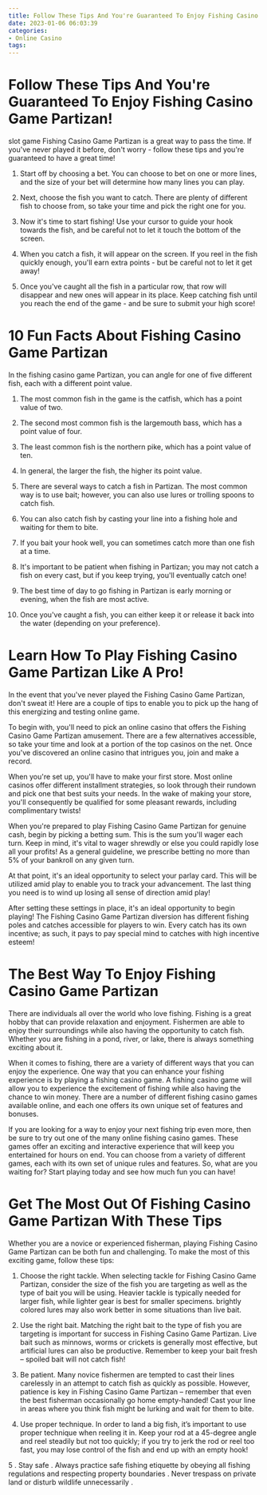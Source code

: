 ```yaml
---
title: Follow These Tips And You're Guaranteed To Enjoy Fishing Casino Game Partizan!
date: 2023-01-06 06:03:39
categories:
- Online Casino
tags:
---
```



#  Follow These Tips And You're Guaranteed To Enjoy Fishing Casino Game Partizan!

slot game Fishing Casino Game Partizan is a great way to pass the time. If you've never played it before, don't worry - follow these tips and you're guaranteed to have a great time!

1. Start off by choosing a bet. You can choose to bet on one or more lines, and the size of your bet will determine how many lines you can play.

2. Next, choose the fish you want to catch. There are plenty of different fish to choose from, so take your time and pick the right one for you.

3. Now it's time to start fishing! Use your cursor to guide your hook towards the fish, and be careful not to let it touch the bottom of the screen.

4. When you catch a fish, it will appear on the screen. If you reel in the fish quickly enough, you'll earn extra points - but be careful not to let it get away!

5. Once you've caught all the fish in a particular row, that row will disappear and new ones will appear in its place. Keep catching fish until you reach the end of the game - and be sure to submit your high score!

#  10 Fun Facts About Fishing Casino Game Partizan

In the fishing casino game Partizan, you can angle for one of five different fish, each with a different point value. 

1. The most common fish in the game is the catfish, which has a point value of two.

2. The second most common fish is the largemouth bass, which has a point value of four.

3. The least common fish is the northern pike, which has a point value of ten.

4. In general, the larger the fish, the higher its point value.

5. There are several ways to catch a fish in Partizan. The most common way is to use bait; however, you can also use lures or trolling spoons to catch fish.

6. You can also catch fish by casting your line into a fishing hole and waiting for them to bite.

7. If you bait your hook well, you can sometimes catch more than one fish at a time.

8. It's important to be patient when fishing in Partizan; you may not catch a fish on every cast, but if you keep trying, you'll eventually catch one!

9. The best time of day to go fishing in Partizan is early morning or evening, when the fish are most active.

10. Once you've caught a fish, you can either keep it or release it back into the water (depending on your preference).

#  Learn How To Play Fishing Casino Game Partizan Like A Pro!

In the event that you've never played the Fishing Casino Game Partizan, don't sweat it! Here are a couple of tips to enable you to pick up the hang of this energizing and testing online game.

To begin with, you'll need to pick an online casino that offers the Fishing Casino Game Partizan amusement. There are a few alternatives accessible, so take your time and look at a portion of the top casinos on the net. Once you've discovered an online casino that intrigues you, join and make a record.

When you're set up, you'll have to make your first store. Most online casinos offer different installment strategies, so look through their rundown and pick one that best suits your needs. In the wake of making your store, you'll consequently be qualified for some pleasant rewards, including complimentary twists!

When you're prepared to play Fishing Casino Game Partizan for genuine cash, begin by picking a betting sum. This is the sum you'll wager each turn. Keep in mind, it's vital to wager shrewdly or else you could rapidly lose all your profits! As a general guideline, we prescribe betting no more than 5% of your bankroll on any given turn.

At that point, it's an ideal opportunity to select your parlay card. This will be utilized amid play to enable you to track your advancement. The last thing you need is to wind up losing all sense of direction amid play!

After setting these settings in place, it's an ideal opportunity to begin playing! The Fishing Casino Game Partizan diversion has different fishing poles and catches accessible for players to win. Every catch has its own incentive; as such, it pays to pay special mind to catches with high incentive esteem!

#  The Best Way To Enjoy Fishing Casino Game Partizan

There are individuals all over the world who love fishing. Fishing is a great hobby that can provide relaxation and enjoyment. Fishermen are able to enjoy their surroundings while also having the opportunity to catch fish. Whether you are fishing in a pond, river, or lake, there is always something exciting about it.

When it comes to fishing, there are a variety of different ways that you can enjoy the experience. One way that you can enhance your fishing experience is by playing a fishing casino game. A fishing casino game will allow you to experience the excitement of fishing while also having the chance to win money. There are a number of different fishing casino games available online, and each one offers its own unique set of features and bonuses.

If you are looking for a way to enjoy your next fishing trip even more, then be sure to try out one of the many online fishing casino games. These games offer an exciting and interactive experience that will keep you entertained for hours on end. You can choose from a variety of different games, each with its own set of unique rules and features. So, what are you waiting for? Start playing today and see how much fun you can have!

#  Get The Most Out Of Fishing Casino Game Partizan With These Tips

Whether you are a novice or experienced fisherman, playing Fishing Casino Game Partizan can be both fun and challenging. To make the most of this exciting game, follow these tips:

1. Choose the right tackle. When selecting tackle for Fishing Casino Game Partizan, consider the size of the fish you are targeting as well as the type of bait you will be using. Heavier tackle is typically needed for larger fish, while lighter gear is best for smaller specimens. brightly colored lures may also work better in some situations than live bait.

2. Use the right bait. Matching the right bait to the type of fish you are targeting is important for success in Fishing Casino Game Partizan. Live bait such as minnows, worms or crickets is generally most effective, but artificial lures can also be productive. Remember to keep your bait fresh – spoiled bait will not catch fish!

3. Be patient. Many novice fishermen are tempted to cast their lines carelessly in an attempt to catch fish as quickly as possible. However, patience is key in Fishing Casino Game Partizan – remember that even the best fisherman occasionally go home empty-handed! Cast your line in areas where you think fish might be lurking and wait for them to bite.

4. Use proper technique. In order to land a big fish, it’s important to use proper technique when reeling it in. Keep your rod at a 45-degree angle and reel steadily but not too quickly; if you try to jerk the rod or reel too fast, you may lose control of the fish and end up with an empty hook!

5 . Stay safe . Always practice safe fishing etiquette by obeying all fishing regulations and respecting property boundaries . Never trespass on private land or disturb wildlife unnecessarily .